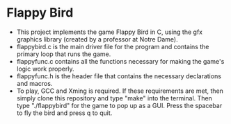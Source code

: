 # Flappy Bird
- This project implements the game Flappy Bird in C, using the gfx graphics library (created by a professor at Notre Dame).
- flappybird.c is the main driver file for the program and contains the primary loop that runs the game.
- flappyfunc.c contains all the functions necessary for making the game's logic work properly. 
- flappyfunc.h is the header file that contains the necessary declarations
  and macros.
- To play, GCC and Xming is required. If these requirements are met, then simply clone this repository and type "make" into the terminal. Then type "./flappybird" for     the game to pop up as a GUI. Press the spacebar to fly the bird and press q to quit.

